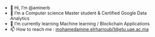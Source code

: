 - 👋 Hi, I’m @aminerb
- 👀 I’m a  Computer science Master student & Certified Google Data Analytics 
- 🌱 I’m currently learning Machine learning / Blockchain Applications
- 📫 How to reach me : mohamedamine.elrharroubi1@etu.uae.ac.ma


<!---
aminerb/aminerb is a ✨ special ✨ repository because its `README.md` (this file) appears on your GitHub profile.
You can click the Preview link to take a look at your changes.
--->
